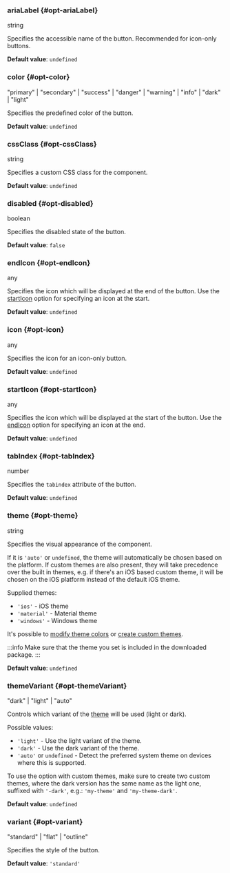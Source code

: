 ### ariaLabel {#opt-ariaLabel}

string

Specifies the accessible name of the button. Recommended for icon-only buttons.

**Default value**: `undefined`
### color {#opt-color}

"primary" &#124; "secondary" &#124; "success" &#124; "danger" &#124; "warning" &#124; "info" &#124; "dark" &#124; "light"

Specifies the predefined color of the button.

**Default value**: `undefined`
### cssClass {#opt-cssClass}

string

Specifies a custom CSS class for the component.

**Default value**: `undefined`
### disabled {#opt-disabled}

boolean

Specifies the disabled state of the button.

**Default value**: `false`
### endIcon {#opt-endIcon}

any

Specifies the icon which will be displayed at the end of the button.
Use the [startIcon](#opt-startIcon) option for specifying an icon at the start.

**Default value**: `undefined`
### icon {#opt-icon}

any

Specifies the icon for an icon-only button.

**Default value**: `undefined`
### startIcon {#opt-startIcon}

any

Specifies the icon which will be displayed at the start of the button.
Use the [endIcon](#opt-endIcon) option for specifying an icon at the end.

**Default value**: `undefined`
### tabIndex {#opt-tabIndex}

number

Specifies the `tabindex` attribute of the button.

**Default value**: `undefined`
### theme {#opt-theme}

string

Specifies the visual appearance of the component.

If it is `'auto'` or `undefined`, the theme will automatically be chosen based on the platform.
If custom themes are also present, they will take precedence over the built in themes, e.g. if there&#039;s an iOS based custom theme,
it will be chosen on the iOS platform instead of the default iOS theme.

Supplied themes:
- `'ios'` - iOS theme
- `'material'` - Material theme
- `'windows'` - Windows theme

It&#039;s possible to [modify theme colors](../theming/sass-variables) or
[create custom themes](../theming/sass-themes).

:::info
Make sure that the theme you set is included in the downloaded package.
:::

**Default value**: `undefined`
### themeVariant {#opt-themeVariant}

"dark" &#124; "light" &#124; "auto"

Controls which variant of the [theme](#opt-theme) will be used (light or dark).

Possible values:
- `'light'` - Use the light variant of the theme.
- `'dark'` - Use the dark variant of the theme.
- `'auto'` or `undefined` - Detect the preferred system theme on devices where this is supported.

To use the option with custom themes, make sure to create two custom themes, where the dark version has the same name as the light one,
suffixed with `'-dark'`, e.g.: `'my-theme'` and `'my-theme-dark'`.

**Default value**: `undefined`
### variant {#opt-variant}

"standard" &#124; "flat" &#124; "outline"

Specifies the style of the button.

**Default value**: `'standard'`